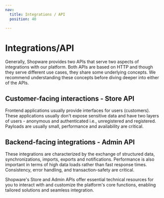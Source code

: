 ```yaml
---
nav:
  title: Integrations / API
  position: 40

---
```


# Integrations/API

Generally, Shopware provides two APIs that serve two aspects of integrations with our platform. Both APIs are based on HTTP and though they serve different use cases, they share some underlying concepts. We recommend understanding these concepts before diving deeper into either of the APIs.

<PageRef page="general-concepts/" />

## Customer-facing interactions - Store API

Frontend applications usually provide interfaces for users \(customers\). These applications usually don't expose sensitive data and have two layers of users - anonymous and authenticated i.e., unregistered and registered. Payloads are usually small, performance and availability are critical.

<PageRef page="https://shopware.stoplight.io/docs/store-api/7b972a75a8d8d-shopware-store-api" title="Store API Endpoint Reference" target="_blank" />

## Backend-facing integrations - Admin API

These integrations are characterized by the exchange of structured data, synchronizations, imports, exports and notifications. Performance is also important in terms of high data loads rather than fast response times. Consistency, error handling, and transaction-safety are critical.

<PageRef page="https://shopware.stoplight.io/docs/admin-api/8d53c59b2e6bc-shopware-admin-api" title="Admin API Endpoint Reference" target="_blank" />

Shopware's Store and Admin APIs offer essential technical resources for you to interact with and customize the platform's core functions, enabling tailored solutions and seamless integration.
